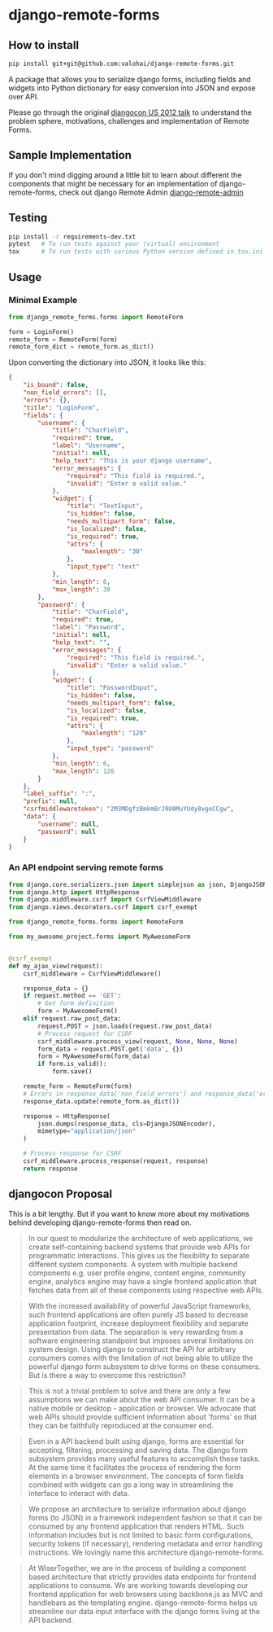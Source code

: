 # django-remote-forms

## How to install

```bash
pip install git+git@github.com:valohai/django-remote-forms.git
```

A package that allows you to serialize django forms, including fields and widgets into Python
dictionary for easy conversion into JSON and expose over API.

Please go through the original [djangocon US 2012 talk](http://www.slideshare.net/tarequeh/django-forms-in-a-web-api-world)
to understand the problem sphere, motivations, challenges and implementation of Remote Forms.

## Sample Implementation

If you don't mind digging around a little bit to learn about different the components that might be
necessary for an implementation of django-remote-forms, check out
django Remote Admin [django-remote-admin](https://github.com/tarequeh/django-remote-admin)

## Testing

```bash
pip install -r requirements-dev.txt
pytest   # To run tests against your (virtual) environment
tox      # To run tests with various Python version defined in tox.ini
```

## Usage

### Minimal Example

```python
from django_remote_forms.forms import RemoteForm

form = LoginForm()
remote_form = RemoteForm(form)
remote_form_dict = remote_form.as_dict()
```

Upon converting the dictionary into JSON, it looks like this:

```json
{
    "is_bound": false,
    "non_field_errors": [],
    "errors": {},
    "title": "LoginForm",
    "fields": {
        "username": {
            "title": "CharField",
            "required": true,
            "label": "Username",
            "initial": null,
            "help_text": "This is your django username",
            "error_messages": {
                "required": "This field is required.",
                "invalid": "Enter a valid value."
            },
            "widget": {
                "title": "TextInput",
                "is_hidden": false,
                "needs_multipart_form": false,
                "is_localized": false,
                "is_required": true,
                "attrs": {
                    "maxlength": "30"
                },
                "input_type": "text"
            },
            "min_length": 6,
            "max_length": 30
        },
        "password": {
            "title": "CharField",
            "required": true,
            "label": "Password",
            "initial": null,
            "help_text": "",
            "error_messages": {
                "required": "This field is required.",
                "invalid": "Enter a valid value."
            },
            "widget": {
                "title": "PasswordInput",
                "is_hidden": false,
                "needs_multipart_form": false,
                "is_localized": false,
                "is_required": true,
                "attrs": {
                    "maxlength": "128"
                },
                "input_type": "password"
            },
            "min_length": 6,
            "max_length": 128
        }
    },
    "label_suffix": ":",
    "prefix": null,
    "csrfmiddlewaretoken": "2M3MDgfzBmkmBrJ9U0MuYUdy8vgeCCgw",
    "data": {
        "username": null,
        "password": null
    }
}
```

### An API endpoint serving remote forms

```python
from django.core.serializers.json import simplejson as json, DjangoJSONEncoder
from django.http import HttpResponse
from django.middleware.csrf import CsrfViewMiddleware
from django.views.decorators.csrf import csrf_exempt

from django_remote_forms.forms import RemoteForm

from my_awesome_project.forms import MyAwesomeForm


@csrf_exempt
def my_ajax_view(request):
    csrf_middleware = CsrfViewMiddleware()

    response_data = {}
    if request.method == 'GET':
        # Get form definition
        form = MyAwesomeForm()
    elif request.raw_post_data:
        request.POST = json.loads(request.raw_post_data)
        # Process request for CSRF
        csrf_middleware.process_view(request, None, None, None)
        form_data = request.POST.get('data', {})
        form = MyAwesomeForm(form_data)
        if form.is_valid():
            form.save()

    remote_form = RemoteForm(form)
    # Errors in response_data['non_field_errors'] and response_data['errors']
    response_data.update(remote_form.as_dict())

    response = HttpResponse(
        json.dumps(response_data, cls=DjangoJSONEncoder),
        mimetype="application/json"
    )

    # Process response for CSRF
    csrf_middleware.process_response(request, response)
    return response
```

## djangocon Proposal

This is a bit lengthy. But if you want to know more about my motivations behind developing django-remote-forms
then read on.


>In our quest to modularize the architecture of web applications, we create self-containing backend
>systems that provide web APIs for programmatic interactions. This gives us the flexibility to
>separate different system components. A system with multiple backend components e.g. user profile
>engine, content engine, community engine, analytics engine may have a single frontend application
>that fetches data from all of these components using respective web APIs.

>With the increased availability of powerful JavaScript frameworks, such frontend applications are
>often purely JS based to decrease application footprint, increase deployment flexibility and
>separate presentation from data. The separation is very rewarding from a software engineering
>standpoint but imposes several limitations on system design. Using django to construct the API for
>arbitrary consumers comes with the limitation of not being able to utilize the powerful django form
>subsystem to drive forms on these consumers. But is there a way to overcome this restriction?

>This is not a trivial problem to solve and there are only a few assumptions we can make about the
>web API consumer. It can be a native mobile or desktop - application or browser. We advocate that
>web APIs should provide sufficient information about 'forms' so that they can be faithfully
>reproduced at the consumer end.

>Even in a API backend built using django, forms are essential for accepting, filtering, processing
>and saving data. The django form subsystem provides many useful features to accomplish these tasks.
>At the same time it facilitates the process of rendering the form elements in a browser
>environment. The concepts of form fields combined with widgets can go a long way in streamlining
>the interface to interact with data.

>We propose an architecture to serialize information about django forms (to JSON) in a framework
>independent fashion so that it can be consumed by any frontend application that renders HTML. Such
>information includes but is not limited to basic form configurations, security tokens (if
>necessary), rendering metadata and error handling instructions. We lovingly name this architecture
>django-remote-forms.

>At WiserTogether, we are in the process of building a component based architecture that strictly
>provides data endpoints for frontend applications to consume. We are working towards developing
>our frontend application for web browsers using backbone.js as MVC and handlebars as the templating
>engine. django-remote-forms helps us streamline our data input interface with the django forms
>living at the API backend.
